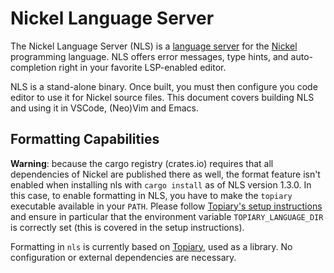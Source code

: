 # Nickel Language Server

The Nickel Language Server (NLS) is a [language
server](https://en.wikipedia.org/wiki/Language_Server_Protocol) for the
[Nickel](https://www.nickel-lang.org/) programming language. NLS offers error
messages, type hints, and auto-completion right in your favorite LSP-enabled
editor.

NLS is a stand-alone binary. Once built, you must then configure you code editor
to use it for Nickel source files. This document covers building NLS and using
it in VSCode, (Neo)Vim and Emacs.

## Formatting Capabilities

**Warning**: because the cargo registry (crates.io) requires that all
dependencies of Nickel are published there as well, the format feature isn't
enabled when installing nls with `cargo install` as of NLS version 1.3.0. In
this case, to enable formatting in NLS, you have to make the `topiary`
executable available in your `PATH`. Please follow [Topiary's setup
instructions](https://github.com/tweag/topiary#installing) and ensure in
particular that the environment variable `TOPIARY_LANGUAGE_DIR` is correctly set
(this is covered in the setup instructions).

Formatting in `nls` is currently based on
[Topiary](https://github.com/tweag/topiary), used as a library. No configuration
or external dependencies are necessary.
